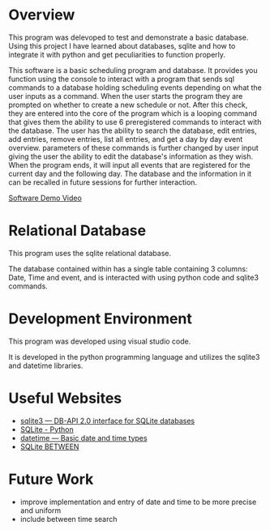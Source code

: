 # Overview

This program was delevoped to test and demonstrate a basic database. Using this project I have learned about databases, sqlite and how to integrate it with python and get peculiarities to function properly.

This software is a basic scheduling program and database. It provides you function using the console to interact with a program that sends sql commands to a database holding scheduling events depending on what the user inputs as a command. When the user starts the program they are prompted on whether to create a new schedule or not. After this check, they are entered into the core of the program which is a looping command that gives them the ability to use 6 preregistered commands to interact with the database. The user has the ability to search the database, edit entries, add entries, remove entries, list all entries, and get a day by day event overview. parameters of these commands is further changed by user input giving the user the ability to edit the database's information as they wish. When the program ends, it will input all events that are registered for the current day and the following day. The database and the information in it can be recalled in future sessions for further interaction. 

[Software Demo Video](https://youtu.be/000bUKYt6lo)

# Relational Database

This program uses the sqlite relational database.

The database contained within has a single table containing 3 columns: Date, Time and event, and is interacted with using python code and sqlite3 commands.


# Development Environment

This program was developed using visual studio code.

It is developed in the python programming language and utilizes the sqlite3 and datetime libraries.

# Useful Websites

- [sqlite3 — DB-API 2.0 interface for SQLite databases](https://docs.python.org/3.8/library/sqlite3.html)
- [SQLite - Python](https://www.tutorialspoint.com/sqlite/sqlite_python.htm)
- [datetime — Basic date and time types](https://docs.python.org/3/library/datetime.html)
- [SQLite BETWEEN](https://www.sqlitetutorial.net/sqlite-between/)

# Future Work

- improve implementation and entry of date and time to be more precise and uniform
- include between time search